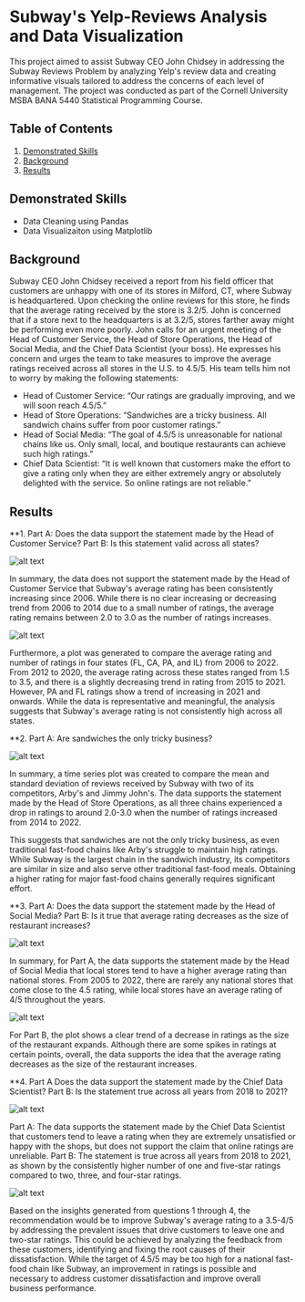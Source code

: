 # Subway's Yelp-Reviews Analysis and Data Visualization

This project aimed to assist Subway CEO John Chidsey in addressing the Subway Reviews Problem by analyzing Yelp's review data and creating informative visuals tailored to address the concerns of each level of management. The project was conducted as part of the Cornell University MSBA BANA 5440 Statistical Programming Course.

## Table of Contents
1. [Demonstrated Skills](#demonstrated-skills)
2. [Background](#Background)
3. [Results](#Results)


## Demonstrated Skills
* Data Cleaning using Pandas
* Data Visualizaiton using Matplotlib


## Background

Subway CEO John Chidsey received a report from his field officer that customers are unhappy with one of its stores in Milford, CT, where Subway is headquartered. Upon checking the online reviews for this store, he finds that the average rating received by the store is 3.2/5. John is concerned that if a store next to the headquarters is at 3.2/5, stores farther away might be performing even more poorly. 
John calls for an urgent meeting of the Head of Customer Service, the Head of Store Operations, the Head of Social Media, and the Chief Data Scientist (your boss). He expresses his concern and urges the team to take measures to improve the average ratings received across all stores in the U.S. to 4.5/5.
His team tells him not to worry by making the following statements: 

* Head of Customer Service: “Our ratings are gradually improving, and we will soon reach 4.5/5.”
* Head of Store Operations: “Sandwiches are a tricky business. All sandwich chains suffer from poor customer ratings.”
* Head of Social Media: “The goal of 4.5/5 is unreasonable for national chains like us. Only small, local, and boutique restaurants can achieve such high ratings.”
*	Chief Data Scientist: “It is well known that customers make the effort to give a rating only when they are either extremely angry or absolutely delighted with the     service. So online ratings are not reliable.”



## Results

**1. Part A: Does the data support the statement made by the Head of Customer Service?
     Part B: Is this statement valid across all states? 


![alt text](https://github.com/dl754/Subways-Yelp-Reviews-Analysis-and-Data-Visualization/blob/main/Visualizaiton/Fig1_Rating_Trends.png)

In summary, the data does not support the statement made by the Head of Customer Service that Subway's average rating has been consistently increasing since 2006. While there is no clear increasing or decreasing trend from 2006 to 2014 due to a small number of ratings, the average rating remains between 2.0 to 3.0 as the number of ratings increases.

![alt text](https://github.com/dl754/Subways-Yelp-Reviews-Analysis-and-Data-Visualization/blob/main/Visualizaiton/Fig2_Nationalwide_Rating_Trends.png)

Furthermore, a plot was generated to compare the average rating and number of ratings in four states (FL, CA, PA, and IL) from 2006 to 2022. From 2012 to 2020, the average rating across these states ranged from 1.5 to 3.5, and there is a slightly decreasing trend in rating from 2015 to 2021. However, PA and FL ratings show a trend of increasing in 2021 and onwards. While the data is representative and meaningful, the analysis suggests that Subway's average rating is not consistently high across all states.


**2. Part A: Are sandwiches the only tricky business?

![alt text](https://github.com/dl754/Subways-Yelp-Reviews-Analysis-and-Data-Visualization/blob/main/Visualizaiton/Fig3_Competitor_Ratings.png)

In summary, a time series plot was created to compare the mean and standard deviation of reviews received by Subway with two of its competitors, Arby's and Jimmy John's. The data supports the statement made by the Head of Store Operations, as all three chains experienced a drop in ratings to around 2.0-3.0 when the number of ratings increased from 2014 to 2022.

This suggests that sandwiches are not the only tricky business, as even traditional fast-food chains like Arby's struggle to maintain high ratings. While Subway is the largest chain in the sandwich industry, its competitors are similar in size and also serve other traditional fast-food meals. Obtaining a higher rating for major fast-food chains generally requires significant effort.

**3. Part A: Does the data support the statement made by the Head of Social Media? 
     Part B: Is it true that average rating decreases as the size of restaurant increases?
  
  ![alt text](https://github.com/dl754/Subways-Yelp-Reviews-Analysis-and-Data-Visualization/blob/main/Visualizaiton/Fig3_Local_National_Rating_comparison.png)
   
   In summary, for Part A, the data supports the statement made by the Head of Social Media that local stores tend to have a higher average rating than national stores. From 2005 to 2022, there are rarely any national stores that come close to the 4.5 rating, while local stores have an average rating of 4/5 throughout the years.

![alt text](https://github.com/dl754/Subways-Yelp-Reviews-Analysis-and-Data-Visualization/blob/main/Visualizaiton/Fig4_Size_Ratings.png)

For Part B, the plot shows a clear trend of a decrease in ratings as the size of the restaurant expands. Although there are some spikes in ratings at certain points, overall, the data supports the idea that the average rating decreases as the size of the restaurant increases.



**4. Part A Does the data support the statement made by the Chief Data Scientist? 
     Part B: Is the statement true across all years from 2018 to 2021? 
     
 ![alt text](https://github.com/dl754/Subways-Yelp-Reviews-Analysis-and-Data-Visualization/blob/main/Visualizaiton/Fig5_Ratings_Mesurement.png)
 
     
Part A: The data supports the statement made by the Chief Data Scientist that customers tend to leave a rating when they are extremely unsatisfied or happy with the shops, but does not support the claim that online ratings are unreliable.
Part B: The statement is true across all years from 2018 to 2021, as shown by the consistently higher number of one and five-star ratings compared to two, three, and four-star ratings.

![alt text](https://github.com/dl754/Subways-Yelp-Reviews-Analysis-and-Data-Visualization/blob/main/Visualizaiton/Fig7_Number_Ratings_Years.png)

Based on the insights generated from questions 1 through 4, the recommendation would be to improve Subway's average rating to a 3.5-4/5 by addressing the prevalent issues that drive customers to leave one and two-star ratings. This could be achieved by analyzing the feedback from these customers, identifying and fixing the root causes of their dissatisfaction. While the target of 4.5/5 may be too high for a national fast-food chain like Subway, an improvement in ratings is possible and necessary to address customer dissatisfaction and improve overall business performance.

